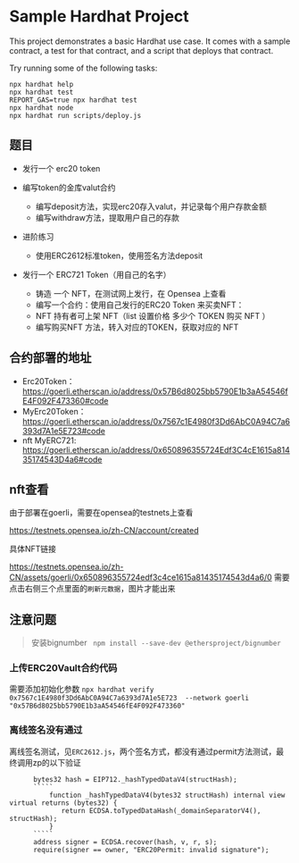 # Sample Hardhat Project

This project demonstrates a basic Hardhat use case. It comes with a sample contract, a test for that contract, and a script that deploys that contract.

Try running some of the following tasks:

```shell
npx hardhat help
npx hardhat test
REPORT_GAS=true npx hardhat test
npx hardhat node
npx hardhat run scripts/deploy.js
```

## 题目
* 发行一个 erc20 token
* 编写token的金库valut合约
  * 编写deposit方法，实现erc20存入valut，并记录每个用户存款金额
  * 编写withdraw方法，提取用户自己的存款
* 进阶练习
   * 使用ERC2612标准token，使用签名方法deposit

* 发⾏⼀个 ERC721 Token（⽤⾃⼰的名字）
  * 铸造 ⼀个 NFT，在测试⽹上发⾏，在 Opensea 上查看
  * 编写⼀个合约：使⽤⾃⼰发⾏的ERC20 Token 来买卖NFT：
  * NFT 持有者可上架 NFT（list 设置价格 多少个 TOKEN 购买 NFT ）
  * 编写购买NFT ⽅法，转⼊对应的TOKEN，获取对应的 NFT

## 合约部署的地址
* Erc20Token： https://goerli.etherscan.io/address/0x57B6d8025bb5790E1b3aA54546fE4F092F473360#code
* MyErc20Token：https://goerli.etherscan.io/address/0x7567c1E4980f3Dd6AbC0A94C7a6393d7A1e5E723#code
* nft MyERC721: https://goerli.etherscan.io/address/0x650896355724Edf3C4cE1615a81435174543D4a6#code

## nft查看
由于部署在goerli，需要在opensea的testnets上查看

https://testnets.opensea.io/zh-CN/account/created

具体NFT链接

https://testnets.opensea.io/zh-CN/assets/goerli/0x650896355724edf3c4ce1615a81435174543d4a6/0
需要点击右侧三个点里面的`刷新元数据`，图片才能出来

## 注意问题
>安装bignumber ` npm install --save-dev @ethersproject/bignumber`

### 上传ERC20Vault合约代码
需要添加初始化参数
` npx hardhat verify 0x7567c1E4980f3Dd6AbC0A94C7a6393d7A1e5E723  --network goerli "0x57B6d8025bb5790E1b3aA54546fE4F092F473360" `

### 离线签名没有通过
  离线签名测试，见`ERC2612.js`，两个签名方式，都没有通过permit方法测试，最终调用zp的以下验证
  `````
        bytes32 hash = EIP712._hashTypedDataV4(structHash);
        `````
            function _hashTypedDataV4(bytes32 structHash) internal view virtual returns (bytes32) {
               return ECDSA.toTypedDataHash(_domainSeparatorV4(), structHash);
            }
        `````
        address signer = ECDSA.recover(hash, v, r, s);
        require(signer == owner, "ERC20Permit: invalid signature");
  `````